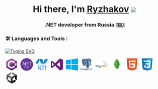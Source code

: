 
<h1 align="center">Hi there, I'm <a href="https://daniilshat.ru/" target="_blank">Ryzhakov</a> 
<img src="https://github.com/blackcater/blackcater/raw/main/images/Hi.gif" height="32"/></h1>
<h3 align="center">.NET developer from Russia 🇷🇺 

 ### :hammer_and_wrench: Languages and Tools :

[![Typing SVG](https://readme-typing-svg.herokuapp.com?font=Fira+Code&weight=300&pause=1000&color=56F7F5&background=160D3E&vCenter=true&multiline=true&width=435&lines=Born+to+loose%2C+live+to+win)](https://git.io/typing-svg)

<div>
  <img src="https://github.com/devicons/devicon/blob/master/icons/csharp/csharp-original.svg" title="c#" alt="csharp" width="40" height="40"/>&nbsp;
  <img src="https://github.com/devicons/devicon/blob/master/icons/dotnetcore/dotnetcore-original.svg" title=".net core" alt=".NET Core" width="40" height="40"/>&nbsp;
  <img src="https://github.com/devicons/devicon/blob/master/icons/dot-net/dot-net-plain-wordmark.svg" title="net alt="net framework" width="40" height="40"/>&nbsp;
  <img src="https://github.com/devicons/devicon/blob/master/icons/visualstudio/visualstudio-plain.svg" title="net alt="net framework" width="40" height="40"/>&nbsp;
  <img src="https://github.com/devicons/devicon/blob/master/icons/windows8/windows8-original.svg" title="net alt="net framework" width="40" height="40"/>&nbsp;
  <img src="https://github.com/devicons/devicon/blob/master/icons/postgresql/postgresql-original-wordmark.svg" title="net alt="net framework" width="40" height="40"/>&nbsp;
  <img src="https://github.com/devicons/devicon/blob/master/icons/mysql/mysql-original-wordmark.svg" title="net alt="net framework" width="40" height="40"/>&nbsp;
  <img src="https://github.com/devicons/devicon/blob/master/icons/mongodb/mongodb-original.svg" title="net alt="net framework" width="40" height="40"/>&nbsp;
  <img src="https://github.com/devicons/devicon/blob/master/icons/html5/html5-original.svg" title="html alt="html framework" width="40" height="40"/>&nbsp;
  <img src="https://github.com/devicons/devicon/blob/master/icons/css3/css3-original.svg" title="css alt="css" width="40" height="40"/>&nbsp;
  <img src="https://github.com/devicons/devicon/blob/master/icons/unity/unity-original.svg" title="net alt="net framework" width="40" height="40"/>&nbsp;
  

 


 
</div>
</h3>
